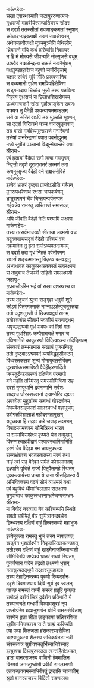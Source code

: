 मार्कण्डेयः-  
सखा दशरथस्यापि जटायुररुणात्मजः  
गृध्रराजो महावीर्यस्सम्पातिर्यस्य सोदरः  
स ददर्श ततस्सीतां रावणाङ्कगतां स्नुषाम्  
क्रोधादभ्यद्रवत्पक्षी रावणं राक्षसेश्वरम्  
अथैनमब्रवीत्पक्षी मुञ्चमुञ्चेति मैथिलीम्  
ध्रियमाणे मयि कथं हरिष्यसि निशाचर  
न हि मे मोक्ष्यसे जीवन्यदि नोत्सृजसे वधूम्  
उक्त्वैवं राक्षसेन्द्रस्य चकर्त नखरैर्भृशम्  
पक्षतुण्डप्रहारैश्च बहुशो जर्जरीकृतम्  
चक्षार रुधिरं भूरि गिरिः प्रस्रवणानिव  
स वध्यमानो गृध्रेण रामप्रियहितैषिणा  
खड्गमादाय चिच्छेद भुजौ तस्य पतत्रिणः  
निहत्य गृध्रराजं स छिन्नाभ्रशिखरोपमम्  
ऊर्ध्वमाचक्रमे सीतां गृहीत्वाङ्केन रावणः  
यत्रयत्र तु वैदेही पश्यत्याश्रममण्डलम्  
सरो वा सरितं वाऽपि तत्र मुञ्चति भूषणम्  
सा ददर्श गिरिप्रस्थे पञ्च वानरपुङ्गवान्  
तत्र वासो महद्दिव्यमुत्ससर्ज मनस्विनी  
तत्तेषां वानरेन्द्राणां पपात पवनोद्धुतम्  
मध्ये सुपीतं पञ्चानां विद्युन्मेघान्तरे यथा  
श्रीरामः-  
एवं हृतायां वैदेह्यां रामो हत्वा महामृगम्  
निवृत्तो ददृशे दूराद्भ्रातरं लक्ष्मणं तदा  
कथमुत्सृज्य वैदेहीं वने राक्षससेविते  
मार्कण्डेयः-  
इत्येवं भ्रातरं दृष्ट्वा प्राप्तोऽसीति गर्हयन्  
मृगरूपधरेणाथ रक्षसा चापकर्षणम्  
भ्रातुरागमनं चैव चिन्तयन्पर्यतप्यत  
गर्हयन्नेव रामस्तु त्वरितस्तं समासदत्  
श्रीरामः-  
अपि जीवति वैदेही नेति पश्यामि लक्ष्मण  
मार्कणडेयः-  
तस्य तत्सर्वमाचख्यौ सीताया लक्ष्मणो वचः  
यदुक्तवत्यसदृशं वैदेही पश्चिमं वचः  
दह्यमानेन तु हृदा रामोऽभ्यपतदाश्रमम्  
स ददर्श तदा गृध्रं निहतं पर्वतोपमम्  
राक्षसं शङ्कमानस्तु विकृष्य बलवद्धनुः  
अभ्यधावत काकुत्स्थस्ततस्तं सहलक्ष्मणः  
स तावुवाच तेजस्वी सहितौ रामलक्ष्मणौ  
जठायुः-  
गृध्रराजोऽस्मि भद्रं वां सखा दशरथस्य वा  
मार्कण्डेयः-  
तस्य तद्वचनं श्रुत्वा सङ्गृह्य धनुषी शुभे  
कोऽयं पितरमस्माकं नाम्नाऽऽहेत्यूचतुस्तदा  
ततो ददृशतुस्तौ तं छिन्नपक्षद्वयं खगम्  
तयोश्शशंस सीतार्थे स्वकीयं रावणाद्वधम्  
अपृच्छद्राघवो गृध्रं रावणः कां दिशं गतः  
तस्य गृध्रश्शिरः कम्पैराचचक्षे ममार च  
दक्षिणानेति काकुत्स्थो विदित्वाऽस्य तदिङ्गितम्  
संस्कारं लम्भयामास सखायं पूजयन्पितुः  
ततो दृष्ट्वाऽऽश्रमपदं व्यपविद्धबृसीकटम्  
विध्वस्तकलशं शून्यं गोमायुबलसेवितम्  
दुःखशोकसमाविष्टौ वैदेहीहरणार्दितौ  
जग्मतुर्दण्डकारण्यं दक्षिणेन परन्तपौ  
वने महति तस्मिंस्तु रामस्सौमित्रिणा सह  
ददर्श मृगयूथानि द्रवमाणानि सर्वशः  
शब्दश्च घोरस्सत्त्वानां दावाग्नेरिव दह्यतः  
अपश्येतां मुहूर्ताच्च कबन्धं घोरदर्शनम्  
मेघपर्वतसङ्काशं सालस्कन्धं महाभुजम्  
उरोगतविशालाक्षं महोदरमहामुखम्  
यदृच्छया हि तद्रक्षः करे जग्राह लक्ष्मणम्  
विषादमगमत्तस्य सौमित्रिरथ भारत  
स राममभिसम्प्रेक्ष्य कृष्यते येन तन्मुखम्  
विषण्णश्चाब्रवीद्रामं पश्यावस्थामिमामिति  
हरणं चैव वैदेह्या मम चायमुपप्लवः  
राज्यभ्रंशश्च भवतस्तातस्य मरणं तथा  
नाहं त्वां सह वैदेह्या समेतं कोसलागतम्  
द्रक्ष्यामि पृथिते राज्ये पितृपैतामहे स्थितम्  
द्रक्ष्यन्त्यार्यस्य धन्या ये जना श्रीसहितस्य वै  
अभिषिक्तस्य वदनं सोमं व्यभ्रमलं यथा  
एवं बहुविधं धीमान्विललाप सलक्ष्मणः  
तमुवाचाथ काकुत्स्थस्सम्भ्रमेष्वप्यसम्भ्रमः  
श्रीरामः-  
मा विषीदं नरव्याघ्र नैष कश्चिन्मयि स्थिते  
शक्तो घर्षयितुं वीर सुमित्रानन्दवर्धन  
छिन्ध्यस्य दक्षिणं बाहुं छिन्नस्सव्यो महाभुजः  
मार्कण्डेयः-  
इत्येमुक्त्वा रामस्तु भुजं तस्य न्यपातयत्  
खड्गेन भृशतीक्ष्णेन निकृत्तस्तिलकाण्डवत्  
ततोऽस्य दक्षिणं बाहुं खड्गेनाजघ्निवान्वशी  
सौमित्रिरपि सम्प्रेक्ष्य भ्रातरं राघवं स्थितम्  
पुनर्जघान पादेन तद्रक्षो लक्ष्मणो भृशम्  
गतासुरपतद्भूमौ तद्रक्षस्सुमहाबलः  
तस्य देहाद्विनष्क्रम्य पुरुषो दिव्यदर्शनः  
ददृशे दिवमास्थाय दिवि सूर्य इव ज्वलन्  
पप्रच्छ रामस्तं वाग्मी कस्त्वं प्रब्रूहि पृच्छतः  
रामोऽहं दर्शनं चित्रं दुर्दर्शण प्रतिभाति मे  
तस्याचचक्षे गन्धर्वो विश्वावसुरहं नृप  
प्राप्तोऽस्मि ब्रह्मानुशापेन योनिं राक्षससेविताम्  
रावणेन हृता सीता लङ्कायां सन्निवरशिता  
सुग्रीवमभिगच्छस्व स ते साह्यं करिष्यति  
एषा पम्पा सितजला हंसकारण्डसेविता  
ऋश्यमूकस्य शैलस्य सन्निकर्षतटा नदी  
संवसत्यत्र सुग्रीवश्चतुर्भिस्सचिवैस्सह  
इत्युक्त्वा दिव्यपुरुष्स्तदा त्वन्तर्हितोऽभवत्  
भ्राता वानरराजस्य वालिनो हेममालिनः  
विस्मयं जग्मतुश्चोभौ प्रवीरौ रामलक्ष्मणौ  
एतावच्छक्यमस्माभिर्वक्तुं द्रष्टासि जानकीम्  
श्रुतो वानरराजस्य विदितो रावणालयः  
